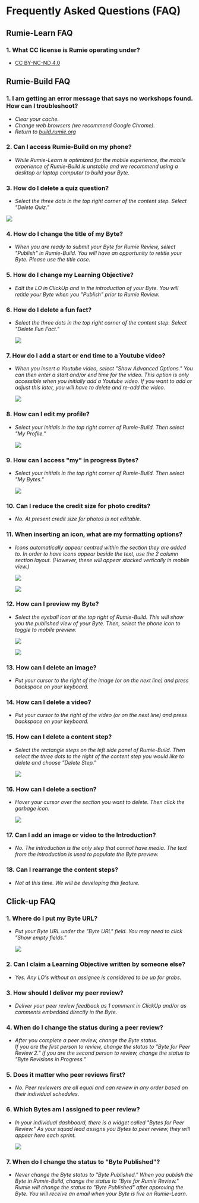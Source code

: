 # Frequently Asked Questions (FAQ)

## Rumie-Learn FAQ 

### 1. What CC license is Rumie operating under? 
- [CC BY-NC-ND 4.0](https://creativecommons.org/licenses/by-nc-nd/4.0/)

## Rumie-Build FAQ

### 1. I am getting an error message that says no workshops found. How can I troubleshoot?
  - _Clear your cache._
  - _Change web browsers (we recommend Google Chrome)._
  - _Return to_ [_build.rumie.org_](http://build.rumie.org)

### 2. Can I access Rumie-Build on my phone?
  - _While Rumie-Learn is optimized for the mobile experience, the mobile experience of Rumie-Build is unstable and we recommend using a desktop or laptop computer to build your Byte._

### 3. How do I delete a quiz question?
  - _Select the three dots in the top right corner of the content step. Select "Delete Quiz."_ <br/>

  ![](./buildFaq3.png)

### 4. How do I change the title of my Byte?
  - _When you are ready to submit your Byte for Rumie Review, select "Publish" in Rumie-Build. You will have an opportunity to retitle your Byte. Please use the title case._

### 5. How do I change my Learning Objective?
  - _Edit the LO in ClickUp and in the introduction of your Byte. You will retitle your Byte when you "Publish" prior to Rumie Review._

### 6. How do I delete a fun fact?
  - _Select the three dots in the top right corner of the content step. Select "Delete Fun Fact."_

    ![](./buildFaq6.png)

### 7. How do I add a start or end time to a Youtube video?
  - _When you insert a Youtube video, select "Show Advanced Options." You can then enter a start and/or end time for the video. This option is only accessible when you initially add a Youtube video. If you want to add or adjust this later, you will have to delete and re-add the video._

    ![](./buildFaq7.png)

### 8. How can I edit my profile?
  - _Select your initials in the top right corner of Rumie-Build. Then select "My Profile."_

    ![](./buildFaq8.png)

### 9. How can I access "my" in progress Bytes?
  - _Select your initials in the top right corner of Rumie-Build. Then select "My Bytes."_

    ![](./buildFaq9.png)

### 10. Can I reduce the credit size for photo credits?
  - _No. At present credit size for photos is not editable._

### 11. When inserting an icon, what are my formatting options?
  - _Icons automatically appear centred within the section they are added to. In order to have icons appear beside the text, use the 2 column section layout. (However, these will appear stacked vertically in mobile view.)_

    ![](./buildFaq11.png)

    ![](./buildFaq11.1.png)

### 12. How can I preview my Byte?
  - _Select the eyeball icon at the top right of Rumie-Build. This will show you the published view of your Byte. Then, select the phone icon to toggle to mobile preview._

    ![](./buildFaq12.png)

    ![](./buildFaq12.1.png)

### 13. How can I delete an image?
  - _Put your cursor to the right of the image (or on the next line) and press backspace on your keyboard._

### 14. How can I delete a video?
  - _Put your cursor to the right of the video (or on the next line) and press backspace on your keyboard._

### 15. How can I delete a content step?
  - _Select the rectangle steps on the left side panel of Rumie-Build. Then select the three dots to the right of the content step you would like to delete and choose "Delete Step."_

    ![](./buildFaq15.png)

### 16. How can I delete a section?
  - _Hover your cursor over the section you want to delete. Then click the garbage icon._

    ![](./buildFaq16.png)

### 17. Can I add an image or video to the Introduction?
  - _No. The introduction is the only step that cannot have media. The text from the introduction is used to populate the Byte preview._

### 18. Can I rearrange the content steps?
  - _Not at this time. We will be developing this feature._

## Click-up FAQ

### 1. Where do I put my Byte URL?
  - _Put your Byte URL under the "Byte URL" field. You may need to click "Show empty fields."_

    ![](./clickFaq1.png)

### 2. Can I claim a Learning Objective written by someone else?
  - _Yes. Any LO's without an assignee is considered to be up for grabs._

### 3. How should I deliver my peer review?
  - _Deliver your peer review feedback as 1 comment in ClickUp and/or as comments embedded directly in the Byte._

### 4. When do I change the status during a peer review?
  - _After you complete a peer review, change the Byte status._<br>
_If you are the first person to review, change the status to "Byte for Peer Review 2." If you are the second person to review, change the status to "Byte Revisions in Progress."_

### 5. Does it matter who peer reviews first?
  - _No. Peer reviewers are all equal and can review in any order based on their individual schedules._

### 6. Which Bytes am I assigned to peer review?
  - _In your individual dashboard, there is a widget called "Bytes for Peer Review." As your squad lead assigns you Bytes to peer review, they will appear here each sprint._

    ![](./clickFaq6.png)

### 7. When do I change the status to "Byte Published"?
  - _Never change the Byte status to "Byte Published." When you publish the Byte in Rumie-Build, change the status to "Byte for Rumie Review." Rumie will change the status to "Byte Published" after approving the Byte. You will receive an email when your Byte is live on Rumie-Learn._




